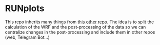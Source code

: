 # RUNplots

This repo inherits many things from [this other repo](https://github.com/B4dWo1f/RUN/). The idea is to split the calculation of the WRF and the post-processing of the data so we can centralize changes in the post-processing and include them in other repos (web, Telegram Bot...)
